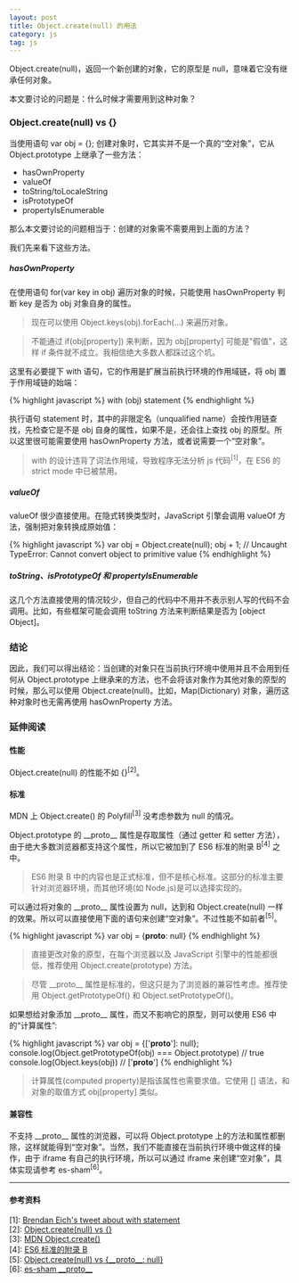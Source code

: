 ```yaml
---
layout: post
title: Object.create(null) 的用法
category: js
tag: js
---
```


Object.create(null)，返回一个新创建的对象，它的原型是 null，意味着它没有继承任何对象。

本文要讨论的问题是：什么时候才需要用到这种对象？

### Object.create(null) vs {}

当使用语句 var obj = {}; 创建对象时，它其实并不是一个真的“空对象”，它从 Object.prototype 上继承了一些方法：

  * hasOwnProperty
  * valueOf
  * toString/toLocaleString
  * isPrototypeOf
  * propertyIsEnumerable

那么本文要讨论的问题相当于：创建的对象需不需要用到上面的方法？

我们先来看下这些方法。

##### hasOwnProperty

在使用语句 for(var key in obj) 遍历对象的时候，只能使用 hasOwnProperty 判断 key 是否为 obj 对象自身的属性。

>现在可以使用 Object.keys(obj).forEach(...) 来遍历对象。

>不能通过 if(obj[property]) 来判断，因为 obj[property] 可能是"假值"，这样 if 条件就不成立。我相信绝大多数人都踩过这个坑。

这里有必要提下 with 语句，它的作用是扩展当前执行环境的作用域链，将 obj 置于作用域链的始端：

{% highlight javascript %}
with (obj)
  statement
{% endhighlight %}

执行语句 statement 时，其中的非限定名（unqualified name）会按作用链查找，先检查它是不是 obj 自身的属性，如果不是，还会往上查找 obj 的原型。所以这里很可能需要使用 hasOwnProperty 方法，或者说需要一个“空对象”。

>with 的设计违背了词法作用域，导致程序无法分析 js 代码<sup>\[1\]</sup>，在 ES6 的 strict mode 中已被禁用。

##### valueOf

valueOf 很少直接使用。在隐式转换类型时，JavaScript 引擎会调用 valueOf 方法，强制把对象转换成原始值：

{% highlight javascript %}
var obj = Object.create(null);
obj + 1;
// Uncaught TypeError: Cannot convert object to primitive value
{% endhighlight %}

##### toString、isPrototypeOf 和 propertyIsEnumerable

这几个方法直接使用的情况较少，但自己的代码中不用并不表示别人写的代码不会调用。比如，有些框架可能会调用 toString 方法来判断结果是否为 [object Object]。

### 结论

因此，我们可以得出结论：当创建的对象只在当前执行环境中使用并且不会用到任何从 Object.prototype 上继承来的方法，也不会将该对象作为其他对象的原型的时候，那么可以使用 Object.create(null)。比如，Map(Dictionary) 对象，遍历这种对象时也无需再使用 hasOwnProperty 方法。

### 延伸阅读

#### 性能

Object.create(null) 的性能不如 {}<sup>\[2\]</sup>。

#### 标准

MDN 上 Object.create() 的 Polyfill<sup>\[3\]</sup> 没考虑参数为 null 的情况。

Object.prototype 的 \_\_proto\_\_ 属性是存取属性（通过 getter 和 setter 方法），由于绝大多数浏览器都支持这个属性，所以它被加到了 ES6 标准的附录 B<sup>\[4\]</sup> 之中。

>ES6 附录 B 中的内容也是正式标准，但不是核心标准。这部分的标准主要针对浏览器环境，而其他环境(如 Node.js)是可以选择实现的。

可以通过将对象的 \_\_proto\_\_ 属性设置为 null，达到和 Object.create(null) 一样的效果。所以可以直接使用下面的语句来创建“空对象”。不过性能不如前者<sup>\[5\]</sup>。

{% highlight javascript %}
var obj = {__proto__: null}
{% endhighlight %}

>直接更改对象的原型，在每个浏览器以及 JavaScript 引擎中的性能都很低，推荐使用 Object.create(prototype) 方法。

>尽管 \_\_proto\_\_ 属性是标准的，但这只是为了浏览器的兼容性考虑。推荐使用 Object.getPrototypeOf() 和 Object.setPrototypeOf()。

如果想给对象添加 \_\_proto\_\_ 属性，而又不影响它的原型，则可以使用 ES6 中的“计算属性”:

{% highlight javascript %}
var obj = {['__proto__']: null};
console.log(Object.getPrototypeOf(obj) === Object.prototype) // true
console.log(Object.keys(obj)) // ['__proto__']
{% endhighlight %}

>计算属性(computed property)是指该属性也需要求值。它使用 [] 语法，和对象的取值方式 obj[property] 类似。

#### 兼容性

不支持 \_\_proto\_\_ 属性的浏览器，可以将 Object.prototype 上的方法和属性都删除，这样就能得到“空对象”。当然，我们不能直接在当前执行环境中做这样的操作，由于 iframe 有自己的执行环境，所以可以通过 iframe 来创建“空对象”，具体实现请参考 es-sham<sup>\[6\]</sup>。

---

#### 参考资料

\[1\]: [Brendan Eich's tweet about with statement](https://twitter.com//#!/BrendanEich/status/68001466471817216)<br/>
\[2\]: [Object.create(null) vs {}](https://jsperf.com/object-create-null-vs-literal/2)<br/>
\[3\]: [MDN Object.create()](https://developer.mozilla.org/en-US/docs/Web/JavaScript/Reference/Global_Objects/Object/create)<br/>
\[4\]: [ES6 标准的附录 B](http://www.ecma-international.org/ecma-262/6.0/#sec-additional-properties-of-the-object.prototype-object)<br/>
\[5\]: [Object.create(null) vs {\_\_proto\_\_: null}](https://jsperf.com/object-create-null-vs-literal/24)<br/>
\[6\]: [es-sham \_\_proto\_\_](https://github.com/es-shims/es5-shim/blob/master/es5-sham.js#LC195)

[1]: http://stackoverflow.com/questions/32262809/is-it-bad-practice-to-use-object-createnull-versus
[2]: http://ferrante.pl/frontend/javascript/objectcreate-history-and-memory-leaks/
[3]: http://javascript.crockford.com/prototypal.html
[4]: http://www.devthought.com/2012/01/18/an-object-is-not-a-hash/
[5]: http://www.2ality.com/2012/01/objects-as-maps.html
[6]: http://hax.iteye.com/blog/1663476
[7]: https://www.nczonline.net/blog/2008/07/10/naked-javascript-objects/
